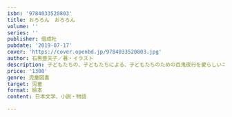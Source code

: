 ```yaml
---
isbn: '9784033520803'
title: おろろん　おろろん
volume: ''
series: ''
publisher: 偕成社
pubdate: '2019-07-17'
cover: 'https://cover.openbd.jp/9784033520803.jpg'
author: 石黒亜矢子／著・イラスト
description: 子どもたちの、子どもたちによる、子どもたちのための百鬼夜行を愛らしいユーモアたっぷりに描く、ポップでキュートな妖怪絵本！
price: '1300'
genre: 児童図書
target: 児童
format: 絵本
content: 日本文学、小説・物語

---
```

